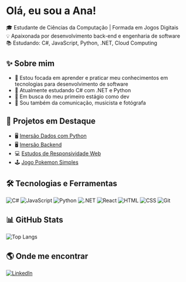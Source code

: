 # Olá, eu sou a Ana!

🎓 Estudante de Ciências da Computação | Formada em Jogos Digitais <Br>
💡 Apaixonada por desenvolvimento back-end e engenharia de software <Br>
📚 Estudando: C#, JavaScript, Python, .NET, Cloud Computing

## ✨ Sobre mim

- 🔭 Estou focada em aprender e praticar meu conhecimentos em tecnologias para desenvolvimento de software
- 📖 Atualmente estudando C# com .NET e Python
- 🌱 Em busca do meu primeiro estágio como dev
- 🎨 Sou também da comunicação, musicista e fotógrafa

## 📌 Projetos em Destaque

- 🖥️ [Imersão Dados com Python](https://github.com/anaKyn-hub/imersao-dados-alura)
- 🖥️ [Imersão Backend](https://github.com/anaKyn-hub/Imersao-Backend)
- 💻 [Estudos de Responsividade Web](https://github.com/anaKyn-hub/Responsive-Web-Design-Studies)
- 🕹️ [Jogo Pokemon Simples](https://github.com/anaKyn-hub/Pokemon-Game)

## 🛠️ Tecnologias e Ferramentas
![C#](https://img.shields.io/badge/C%23-512BD4?style=flat&logo=csharp&logoColor=white)
![JavaScript](https://img.shields.io/badge/JavaScript-F7DF1E?style=flat&logo=javascript&logoColor=000)
![Python](https://img.shields.io/badge/Python-3776AB?style=flat&logo=python&logoColor=white)
![.NET](https://img.shields.io/badge/.NET-512BD4?style=flat&logo=dotnet)
![React](https://img.shields.io/badge/React-20232A?style=flat&logo=react)
![HTML](https://img.shields.io/badge/HTML5-E34F26?style=flat&logo=html5&logoColor=fff)
![CSS](https://img.shields.io/badge/CSS3-1572B6?style=flat&logo=css3&logoColor=fff)
![Git](https://img.shields.io/badge/Git-F05032?style=flat&logo=git&logoColor=white)

## 📊 GitHub Stats
![Top Langs](https://github-readme-stats.vercel.app/api/top-langs/?username=anaKyn-hub&layout=compact&theme=radical)

## 🌎 Onde me encontrar

[![LinkedIn](https://img.shields.io/badge/-LinkedIn-0A66C2?style=flat&logo=linkedin&logoColor=white)](https://www.linkedin.com/in/anacarlmedei)
